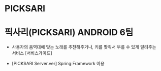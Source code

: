 # PICKSARI

# 픽사리(PICKSARI) ANDROID 6팀
- 사용자의 음역대에 맞는 노래를 추천해주거나, 키를 맞춰서 부를 수 있게 알려주는 서비스
[서비스가이드]


- [PICKSARI Server.ver] Spring Framework 이용




